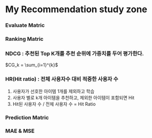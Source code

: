 # My Recommendation study zone

### Evaluate Matric

### Ranking Matric
### NDCG : 추천된 Top K개를 추천 순위에 가중치를 두어 평가한다.
$CG_k = \sum_{i=1}^{k}$
### HR(Hit ratio) : 전체 사용자수 대비 적중한 사용자 수
1. 사용자가 선호한 아이템 1개를 제외하고 학습
2. 사용자 별로 k개 아이템을 추천하고, 제외한 아이템이 포함되면 Hit
3. Hit된 사용자 수 / 전체 사용자 수 = Hit Ratio

### Prediction Matric
### MAE & MSE

